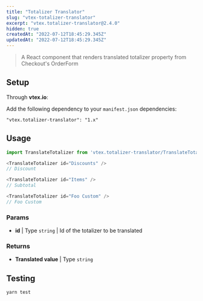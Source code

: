 ```yaml
---
title: "Totalizer Translator"
slug: "vtex-totalizer-translator"
excerpt: "vtex.totalizer-translator@2.4.0"
hidden: true
createdAt: "2022-07-12T18:45:29.345Z"
updatedAt: "2022-07-12T18:45:29.345Z"
---
```

> A React component that renders translated totalizer property from Checkout's OrderForm

## Setup

Through **vtex.io**:

Add the following dependency to your `manifest.json` dependencies:

```
"vtex.totalizer-translator": "1.x"
```

## Usage

```js
import TranslateTotalizer from 'vtex.totalizer-translator/TranslateTotalizer'

<TranslateTotalizer id="Discounts" />
// Discount

<TranslateTotalizer id="Items" />
// Subtotal

<TranslateTotalizer id="Foo Custom" />
// Foo Custom
```

### Params

- **id** | Type `string` | Id of the totalizer to be translated

### Returns

- **Translated value** | Type `string`

## Testing

```sh
yarn test
```